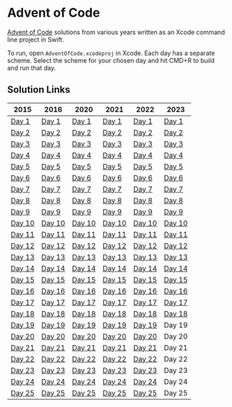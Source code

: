 # Advent of Code
[Advent of Code](https://adventofcode.com) solutions from various years written as an Xcode command line project in Swift.

To run, open `AdventOfCode.xcodeproj` in Xcode. Each day has a separate scheme. Select the scheme for your chosen day and hit CMD+R to build and run that day.

## Solution Links
| 2015                                           | 2016                                           | 2020                                           | 2021                                           | 2022                                           |  2023                                           |
| ---------------------------------------------- | ---------------------------------------------- | ---------------------------------------------- | ---------------------------------------------- | ---------------------------------------------- |  ---------------------------------------------- |
| [Day 1](./AdventOfCode/2015/day1/main.swift)   | [Day 1](./AdventOfCode/2016/day1/main.swift)   | [Day 1](./AdventOfCode/2020/day1/main.swift)   | [Day 1](./AdventOfCode/2021/day1/main.swift)   | [Day 1](./AdventOfCode/2022/day1/main.swift)   |  [Day 1](./AdventOfCode/2023/day1/main.swift)   |
| [Day 2](./AdventOfCode/2015/day2/main.swift)   | [Day 2](./AdventOfCode/2016/day2/main.swift)   | [Day 2](./AdventOfCode/2020/day2/main.swift)   | [Day 2](./AdventOfCode/2021/day2/main.swift)   | [Day 2](./AdventOfCode/2022/day2/main.swift)   |  [Day 2](./AdventOfCode/2023/day2/main.swift)   |
| [Day 3](./AdventOfCode/2015/day3/main.swift)   | [Day 3](./AdventOfCode/2016/day3/main.swift)   | [Day 3](./AdventOfCode/2020/day3/main.swift)   | [Day 3](./AdventOfCode/2021/day3/main.swift)   | [Day 3](./AdventOfCode/2022/day3/main.swift)   |  [Day 3](./AdventOfCode/2023/day3/main.swift)   |
| [Day 4](./AdventOfCode/2015/day4/main.swift)   | [Day 4](./AdventOfCode/2016/day4/main.swift)   | [Day 4](./AdventOfCode/2020/day4/main.swift)   | [Day 4](./AdventOfCode/2021/day4/main.swift)   | [Day 4](./AdventOfCode/2022/day4/main.swift)   |  [Day 4](./AdventOfCode/2023/day4/main.swift)   |
| [Day 5](./AdventOfCode/2015/day5/main.swift)   | [Day 5](./AdventOfCode/2016/day5/main.swift)   | [Day 5](./AdventOfCode/2020/day5/main.swift)   | [Day 5](./AdventOfCode/2021/day5/main.swift)   | [Day 5](./AdventOfCode/2022/day5/main.swift)   |  [Day 5](./AdventOfCode/2023/day5/main.swift)   |
| [Day 6](./AdventOfCode/2015/day6/main.swift)   | [Day 6](./AdventOfCode/2016/day6/main.swift)   | [Day 6](./AdventOfCode/2020/day6/main.swift)   | [Day 6](./AdventOfCode/2021/day6/main.swift)   | [Day 6](./AdventOfCode/2022/day6/main.swift)   |  [Day 6](./AdventOfCode/2023/day6/main.swift)   |
| [Day 7](./AdventOfCode/2015/day7/main.swift)   | [Day 7](./AdventOfCode/2016/day7/main.swift)   | [Day 7](./AdventOfCode/2020/day7/main.swift)   | [Day 7](./AdventOfCode/2021/day7/main.swift)   | [Day 7](./AdventOfCode/2022/day7/main.swift)   |  [Day 7](./AdventOfCode/2023/day7/main.swift)   |
| [Day 8](./AdventOfCode/2015/day8/main.swift)   | [Day 8](./AdventOfCode/2016/day8/main.swift)   | [Day 8](./AdventOfCode/2020/day8/main.swift)   | [Day 8](./AdventOfCode/2021/day8/main.swift)   | [Day 8](./AdventOfCode/2022/day8/main.swift)   |  [Day 8](./AdventOfCode/2023/day8/main.swift)   |
| [Day 9](./AdventOfCode/2015/day9/main.swift)   | [Day 9](./AdventOfCode/2016/day9/main.swift)   | [Day 9](./AdventOfCode/2020/day9/main.swift)   | [Day 9](./AdventOfCode/2021/day9/main.swift)   | [Day 9](./AdventOfCode/2022/day9/main.swift)   |  [Day 9](./AdventOfCode/2023/day9/main.swift)   |
| [Day 10](./AdventOfCode/2015/day10/main.swift) | [Day 10](./AdventOfCode/2016/day10/main.swift) | [Day 10](./AdventOfCode/2020/day10/main.swift) | [Day 10](./AdventOfCode/2021/day10/main.swift) | [Day 10](./AdventOfCode/2022/day10/main.swift) |  [Day 10](./AdventOfCode/2023/day10/main.swift) |
| [Day 11](./AdventOfCode/2015/day11/main.swift) | [Day 11](./AdventOfCode/2016/day11/main.swift) | [Day 11](./AdventOfCode/2020/day11/main.swift) | [Day 11](./AdventOfCode/2021/day11/main.swift) | [Day 11](./AdventOfCode/2022/day11/main.swift) |  [Day 11](./AdventOfCode/2023/day11/main.swift) |
| [Day 12](./AdventOfCode/2015/day12/main.swift) | [Day 12](./AdventOfCode/2016/day12/main.swift) | [Day 12](./AdventOfCode/2020/day12/main.swift) | [Day 12](./AdventOfCode/2021/day12/main.swift) | [Day 12](./AdventOfCode/2022/day12/main.swift) |  [Day 12](./AdventOfCode/2023/day12/main.swift) |
| [Day 13](./AdventOfCode/2015/day13/main.swift) | [Day 13](./AdventOfCode/2016/day13/main.swift) | [Day 13](./AdventOfCode/2020/day13/main.swift) | [Day 13](./AdventOfCode/2021/day13/main.swift) | [Day 13](./AdventOfCode/2022/day13/main.swift) |  [Day 13](./AdventOfCode/2023/day13/main.swift) |
| [Day 14](./AdventOfCode/2015/day14/main.swift) | [Day 14](./AdventOfCode/2016/day14/main.swift) | [Day 14](./AdventOfCode/2020/day14/main.swift) | [Day 14](./AdventOfCode/2021/day14/main.swift) | [Day 14](./AdventOfCode/2022/day14/main.swift) |  [Day 14](./AdventOfCode/2023/day14/main.swift) |
| [Day 15](./AdventOfCode/2015/day15/main.swift) | [Day 15](./AdventOfCode/2016/day15/main.swift) | [Day 15](./AdventOfCode/2020/day15/main.swift) | [Day 15](./AdventOfCode/2021/day15/main.swift) | [Day 15](./AdventOfCode/2022/day15/main.swift) |  [Day 15](./AdventOfCode/2023/day15/main.swift) |
| [Day 16](./AdventOfCode/2015/day16/main.swift) | [Day 16](./AdventOfCode/2016/day16/main.swift) | [Day 16](./AdventOfCode/2020/day16/main.swift) | [Day 16](./AdventOfCode/2021/day16/main.swift) | [Day 16](./AdventOfCode/2022/day16/main.swift) |  [Day 16](./AdventOfCode/2023/day16/main.swift) |
| [Day 17](./AdventOfCode/2015/day17/main.swift) | [Day 17](./AdventOfCode/2016/day17/main.swift) | [Day 17](./AdventOfCode/2020/day17/main.swift) | [Day 17](./AdventOfCode/2021/day17/main.swift) | [Day 17](./AdventOfCode/2022/day17/main.swift) |  [Day 17](./AdventOfCode/2023/day17/main.swift) |
| [Day 18](./AdventOfCode/2015/day18/main.swift) | [Day 18](./AdventOfCode/2016/day18/main.swift) | [Day 18](./AdventOfCode/2020/day18/main.swift) | [Day 18](./AdventOfCode/2021/day18/main.swift) | [Day 18](./AdventOfCode/2022/day18/main.swift) |  [Day 18](./AdventOfCode/2023/day18/main.swift) |
| [Day 19](./AdventOfCode/2015/day19/main.swift) | [Day 19](./AdventOfCode/2016/day19/main.swift) | [Day 19](./AdventOfCode/2020/day19/main.swift) | [Day 19](./AdventOfCode/2021/day19/main.swift) | [Day 19](./AdventOfCode/2022/day19/main.swift) |  Day 19                                         |
| [Day 20](./AdventOfCode/2015/day20/main.swift) | [Day 20](./AdventOfCode/2016/day20/main.swift) | [Day 20](./AdventOfCode/2020/day20/main.swift) | [Day 20](./AdventOfCode/2021/day20/main.swift) | [Day 20](./AdventOfCode/2022/day20/main.swift) |  Day 20                                         |
| [Day 21](./AdventOfCode/2015/day21/main.swift) | [Day 21](./AdventOfCode/2016/day21/main.swift) | [Day 21](./AdventOfCode/2020/day21/main.swift) | [Day 21](./AdventOfCode/2021/day21/main.swift) | [Day 21](./AdventOfCode/2022/day21/main.swift) |  Day 21                                         |
| [Day 22](./AdventOfCode/2015/day22/main.swift) | [Day 22](./AdventOfCode/2016/day22/main.swift) | [Day 22](./AdventOfCode/2020/day22/main.swift) | [Day 22](./AdventOfCode/2021/day22/main.swift) | [Day 22](./AdventOfCode/2022/day22/main.swift) |  Day 22                                         |
| [Day 23](./AdventOfCode/2015/day23/main.swift) | [Day 23](./AdventOfCode/2016/day23/main.swift) | [Day 23](./AdventOfCode/2020/day23/main.swift) | [Day 23](./AdventOfCode/2021/day23/main.swift) | [Day 23](./AdventOfCode/2022/day23/main.swift) |  Day 23                                         |
| [Day 24](./AdventOfCode/2015/day24/main.swift) | [Day 24](./AdventOfCode/2016/day24/main.swift) | [Day 24](./AdventOfCode/2020/day24/main.swift) | [Day 24](./AdventOfCode/2021/day24/main.swift) | [Day 24](./AdventOfCode/2022/day24/main.swift) |  Day 24                                         |
| [Day 25](./AdventOfCode/2015/day25/main.swift) | [Day 25](./AdventOfCode/2016/day25/main.swift) | [Day 25](./AdventOfCode/2020/day25/main.swift) | [Day 25](./AdventOfCode/2021/day25/main.swift) | [Day 25](./AdventOfCode/2022/day25/main.swift) |  Day 25                                         |
